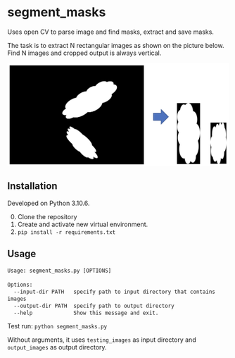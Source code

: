# segment_masks
Uses open CV to parse image and find masks, extract and save masks.

The task is to extract N rectangular images as shown on the picture below. 
Find N images and cropped output is always vertical. 

![plot](sample_output.png)


## Installation
Developed on Python 3.10.6.

0. Clone the repository
1. Create and activate new virtual environment.
2. `pip install -r requirements.txt`

## Usage
```
Usage: segment_masks.py [OPTIONS]

Options:
  --input-dir PATH   specify path to input directory that contains images
  --output-dir PATH  specify path to output directory
  --help             Show this message and exit.
```

Test run:
`python segment_masks.py`

Without arguments, it uses `testing_images` as input directory and `output_images` as output directory. 
